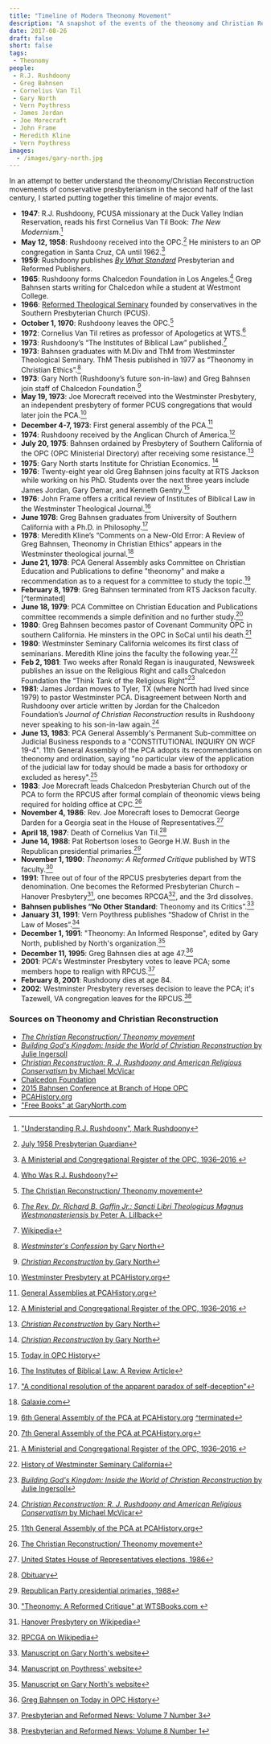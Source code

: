 ```yaml
---
title: "Timeline of Modern Theonomy Movement"
description: "A snapshot of the events of the theonomy and Christian Reconstruction movement from 1947 to 2001."
date: 2017-08-26
draft: false
short: false
tags:
 - Theonomy
people:
 - R.J. Rushdoony
 - Greg Bahnsen
 - Cornelius Van Til
 - Gary North
 - Vern Poythress
 - James Jordan
 - Joe Morecraft
 - John Frame
 - Meredith Kline
 - Vern Poythress
images:
  - /images/gary-north.jpg
---
```


In an attempt to better understand the theonomy/Christian Reconstruction movements of conservative presbyterianism in the second half of the last century, I started putting together this timeline of major events.

* __1947__: R.J. Rushdoony, PCUSA missionary at the Duck Valley Indian Reservation, reads his first Cornelius Van Til Book: _The New Modernism_.[^new-modernism]
* __May 12, 1958__: Rushdoony received into the OPC.[^opc] He ministers to an OP congregation in Santa Cruz, CA until 1962.[^opc-directory]
* __1959__: Rushdoony publishes [_By What Standard_](https://chalcedon.edu/store/39973-by-what-standard) Presbyterian and Reformed Publishers.
* __1965__: Rushdoony forms Chalcedon Foundation in Los Angeles.[^chalcedon] Greg Bahnsen starts writing for Chalcedon while a student at Westmont College.
* __1966__: [Reformed Theological Seminary](https://en.wikipedia.org/wiki/Reformed_Theological_Seminary) founded by conservatives in the Southern Presbyterian Church (PCUS).
* __October 1, 1970__: Rushdoony leaves the OPC.[^watson]
* __1972__: Cornelius Van Til retires as professor of Apologetics at WTS.[^os]
* __1973__: Rushdoony’s “The Institutes of Biblical Law” published.[^institutes]
* __1973__: Bahnsen graduates with M.Div and ThM from Westminster Theological Seminary. ThM Thesis published in 1977 as “Theonomy in Christian Ethics”.[^westminsters-confession]
* __1973__: Gary North (Rushdoony’s future son-in-law) and Greg Bahnsen join staff of Chalcedon Foundation.[^christian-reconstruction]
* __May 19, 1973__: Joe Morecraft received into the Westminster Presbytery, an independent presbytery of former PCUS congregations that would later join the PCA.[^pcahistory]
* __December 4-7, 1973__: First general assembly of the PCA.[^firstga]
* __1974__: Rushdoony received by the Anglican Church of America.[^opc-directory]
* __July 20, 1975__: Bahnsen ordained by Presbytery of Southern California of the OPC (OPC Ministerial Directory) after receiving some resistance.[^christian-reconstruction]
* __1975__: Gary North starts Institute for Christian Economics.
[^christian-reconstruction]
* __1976__: Twenty-eight year old Greg Bahnsen joins faculty at RTS Jackson while working on his PhD. Students over the next three years include James Jordan, Gary Demar, and Kenneth Gentry.[^76]
* __1976__: John Frame offers a critical review of Institutes of Biblical Law in the Westminster Theological Journal.[^journal]
* __June 1978__: Greg Bahnsen graduates from University of Southern California with a Ph.D. in Philosophy.[^phd]
* __1978__: Meredith Kline’s “Comments on a New-Old Error: A Review of Greg Bahnsen, Theonomy in Christian Ethics” appears in the Westminster theological journal.[^kline]
* __June 21, 1978__: PCA General Assembly asks Committee on Christian Education and Publications to define "theonomy" and make a recommendation as to a request for a committee to study the topic.[^78ga]
* __February 8, 1979__: Greg Bahnsen terminated from RTS Jackson faculty.[^terminated]
* __June 18, 1979__: PCA Committee on Christian Education and Publications committee recommends a simple definition and no further study.[^79ga]
* __1980__: Greg Bahnsen becomes pastor of Covenant Community OPC in southern California. He minsters in the OPC in SoCal until his death.[^opc-directory]
* __1980__: Westminster Seminary California welcomes its first class of seminarians. Meredith Kline joins the faculty the following year.[^wsc]
* __Feb 2, 1981__: Two weeks after Ronald Regan is inaugurated, Newsweek publishes an issue on the Religious Right and calls Chalcedon Foundation the “Think Tank of the Religious Right”[^newsweek]
* __1981__: James Jordan moves to Tyler, TX (where North had lived since 1979) to pastor Westminster PCA. Disagreement between North and Rushdoony over article written by Jordan for the Chalcedon Foundation’s _Journal of Christian Reconstruction_ results in Rushdoony never speaking to his son-in-law again.[^mcvicar]
* __June 13, 1983__: PCA General Assembly's Permanent Sub-committee on Judicial Business responds to a "CONSTITUTIONAL INQUIRY ON WCF 19-4". 11th General Assembly of the PCA adopts its recommendations on theonomy and ordination, saying "no particular view of the application of the judicial law for today should be made a basis for orthodoxy or excluded as heresy".[^83ga]
* __1983__: Joe Morecraft leads Chalcedon Presbyterian Church out of the PCA to form the RPCUS after formal complain of theonomic views being required for holding office at CPC.[^watson]
* __November 4, 1986__: Rev. Joe Morecraft loses to Democrat George Darden for a Georgia seat in the House of Representatives.[^darden]
* __April 18, 1987__: Death of Cornelius Van Til.[^obit]
* __June 14, 1988__: Pat Robertson loses to George H.W. Bush in the Republican presidential primaries.[^1988primary]
* __November 1, 1990__: _Theonomy: A Reformed Critique_ published  by WTS faculty.[^wtsbooks]
* __1991__: Three out of four of the RPCUS presbyteries depart from the denomination. One becomes the Reformed Presbyterian Church – Hanover Presbytery[^hanover], one becomes RPCGA[^rpcga], and the 3rd dissolves.
* __Bahnsen publishes “No Other Standard__: Theonomy and its Critics”.[^noother]
* __January 31, 1991__: Vern Poythress publishes “Shadow of Christ in the Law of Moses”.[^shadow]
* __December 1, 1991__: "Theonomy: An Informed Response", edited by Gary North, published by North's organization.[^informed]
* __December 11, 1995__: Greg Bahnsen dies at age 47.[^bahnsendeath]
* __2001__: PCA's Westminster Presbytery votes to leave PCA; some members hope to realign with RPCUS.[^2001]
* __February 8, 2001__: Rushdoony dies at age 84.
* __2002__: Westminster Presbytery reverses decision to leave the PCA; it's Tazewell, VA congregation leaves for the RPCUS.[^2002]

[^new-modernism]: ["Understanding R.J. Rushdoony", Mark Rushdoony](https://www.youtube.com/watch?v=BQfK_5L82IQ)
[^opc]: [July 1958 Presbyterian Guardian](https://www.opc.org/cfh/guardian/Volume_27/1958-07-15.pdf)
[^opc-directory]: [A Ministerial and Congregational Register of the OPC, 1936–2016
](https://store.opc.org/ProductDetails.asp?ProductCode=H-Ministerial-Register)
[^chalcedon]: [Who Was R.J. Rushdoony?](https://chalcedon.edu/about/who-was-r-j-rushdoony)
[^watson]: [The Christian Reconstruction/
Theonomy movement](http://www.christianstudylibrary.org/files/pub/20150811%20-%20WatsonDK_The%20Christian%20Reconstruction%20-%20Theonomy%20Movement.pdf)
[^os]: [_The Rev. Dr. Richard B. Gaffin Jr.: Sancti Libri Theologicus Magnus Westmonasteriensis_ by Peter A. Lillback](http://www.opc.org/os.html?article_id=273&pfriendly=Y)
[^institutes]: [Wikipedia](https://en.wikipedia.org/wiki/The_Institutes_of_Biblical_Law)
[^westminsters-confession]: [_Westminster's Confession_ by Gary North](https://www.garynorth.com/freebooks/docs/pdf/westministers_confession.pdf)
[^christian-reconstruction]: [_Christian Reconstruction_ by Gary North](https://www.garynorth.com/freebooks/docs/pdf/christian_reconstruction.pdf)
[^pcahistory]: [Westminster Presbytery at PCAHistory.org](http://pcahistory.org/findingaids/presbyteriesNZ/westminster.html)
[^firstga]: [General Assemblies at PCAHistory.org](http://www.pcahistory.org/ga/index.html#1)
[^76]: [Today in OPC History](http://opc.org/today.html?history_id=644)
[^journal]: [The Institutes of Biblical Law: A Review Article](https://frame-poythress.org/the-institutes-of-biblical-law-a-review-article/)
[^phd]: ["A conditional resolution of the apparent paradox of self-deception"](http://digitallibrary.usc.edu/cdm/ref/collection/p15799coll3/id/388025)
[^kline]: [Galaxie.com](http://www.galaxie.com/article/wtj41-1-11)
[^obit]: [Obituary](http://www.vantil.info/articles/obituary.html)
[^78ga]: [6th General Assembly of the PCA at PCAHistory.org](http://www.pcahistory.org/ga/6th_pcaga_1978.pdf)
[^terminated](https://americanvision.org/11827/greg-bahnsen-what-really-happened-at-reformed-theological-seminary-rts/)
[^79ga]:  [7th General Assembly of the PCA at PCAHistory.org](http://pcahistory.org/pca/2-555.html)
[^83ga]:  [11th General Assembly of the PCA at PCAHistory.org](http://www.pcahistory.org/ga/11th_pcaga_1983.pdf)
[^wsc]: [History of Westminster Seminary California](https://www.wscal.edu/about-wsc/history)
[^1988primary]: [Republican Party presidential primaries, 1988](https://en.wikipedia.org/wiki/Republican_Party_presidential_primaries,_1988)
[^newsweek]: [_Building God's Kingdom: Inside the World of Christian Reconstruction_ by Julie Ingersoll](https://amzn.to/2IavxOD)
[^wtsbooks]: ["Theonomy: A Reformed Critique" at WTSBooks.com
](https://www.wtsbooks.com/theonomy-barker-9780310521716)
[^darden]: [United States House of Representatives elections, 1986](https://en.wikipedia.org/wiki/United_States_House_of_Representatives_elections,_1986)
[^hanover]: [Hanover Presbytery on Wikipedia](https://en.wikipedia.org/wiki/Reformed_Presbyterian_Church_%E2%80%93_Hanover_Presbytery)
[^rpcga]: [RPCGA on Wikipedia](https://en.wikipedia.org/wiki/Reformed_Presbyterian_Church_General_Assembly)
[^noother]: [Manuscript on Gary North's website](https://www.garynorth.com/freebooks/docs/pdf/no_other_standard.pdf)
[^shadow]: [Manuscript on Poythress' website](https://frame-poythress.org/ebooks/the-shadow-of-christ-in-the-law-of-moses/)
[^informed]: [Manuscript on Gary North's website](https://www.garynorth.com/freebooks/docs/pdf/theonomy_an_informed_response.pdf)
[^bahnsendeath]: [Greg Bahnsen on Today in OPC History](http://opc.org/today.html?history_id=644)
[^2001]: [Presbyterian and Reformed News: Volume 7 Number 3](http://www.presbyteriannews.org/volumes/v7/3/pr7-3.pdf)
[^2002]: [Presbyterian and Reformed News: Volume 8 Number 1](http://www.presbyteriannews.org/volumes/v8/1/pr31.pdf)
[^mcvicar]: [_Christian Reconstruction: R. J. Rushdoony and American Religious Conservatism_ by Michael McVicar](https://amzn.to/2KgylXf)



### Sources on Theonomy and Christian Reconstruction

* [_The Christian Reconstruction/
Theonomy movement_](http://www.christianstudylibrary.org/files/pub/20150811%20-%20WatsonDK_The%20Christian%20Reconstruction%20-%20Theonomy%20Movement.pdf)
* [_Building God's Kingdom: Inside the World of Christian Reconstruction_ by Julie Ingersoll](https://amzn.to/2IavxOD)
* [_Christian Reconstruction: R. J. Rushdoony and American Religious Conservatism_ by Michael McVicar](https://amzn.to/2KgylXf)
* [Chalcedon Foundation](https://chalcedon.edu/about/who-was-r-j-rushdoony)
* [2015 Bahnsen Conference at Branch of Hope OPC](https://www.youtube.com/watch?v=AFmOzUbO4DI&list=PL9oMpgMQ3_o92RtFaQsxWS_ed5acTGaz0)
* [PCAHistory.org](http://www.pcahistory.org/)
* ["Free Books" at GaryNorth.com](http://www.garynorth.com/freebooks/sidefrm2.htm)

